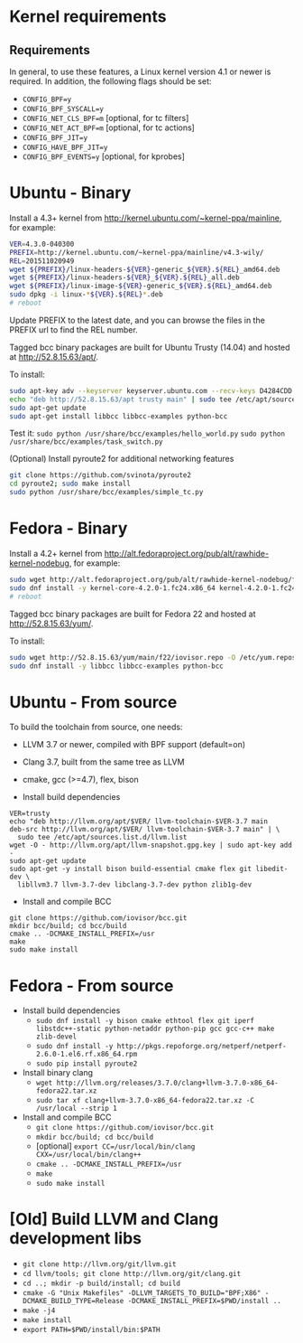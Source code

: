 # Kernel requirements

## Requirements

In general, to use these features, a Linux kernel version 4.1 or newer is
required. In addition, the following flags should be set:

- `CONFIG_BPF=y`
- `CONFIG_BPF_SYSCALL=y`
- `CONFIG_NET_CLS_BPF=m` [optional, for tc filters]
- `CONFIG_NET_ACT_BPF=m` [optional, for tc actions]
- `CONFIG_BPF_JIT=y`
- `CONFIG_HAVE_BPF_JIT=y`
- `CONFIG_BPF_EVENTS=y` [optional, for kprobes]

# Ubuntu - Binary

Install a 4.3+ kernel from http://kernel.ubuntu.com/~kernel-ppa/mainline,
for example:

```bash
VER=4.3.0-040300
PREFIX=http://kernel.ubuntu.com/~kernel-ppa/mainline/v4.3-wily/
REL=201511020949
wget ${PREFIX}/linux-headers-${VER}-generic_${VER}.${REL}_amd64.deb
wget ${PREFIX}/linux-headers-${VER}_${VER}.${REL}_all.deb
wget ${PREFIX}/linux-image-${VER}-generic_${VER}.${REL}_amd64.deb
sudo dpkg -i linux-*${VER}.${REL}*.deb
# reboot
```

Update PREFIX to the latest date, and you can browse the files in the PREFIX url to find the REL number.

Tagged bcc binary packages are built for Ubuntu Trusty (14.04) and hosted at
http://52.8.15.63/apt/.

To install:
```bash
sudo apt-key adv --keyserver keyserver.ubuntu.com --recv-keys D4284CDD
echo "deb http://52.8.15.63/apt trusty main" | sudo tee /etc/apt/sources.list.d/iovisor.list
sudo apt-get update
sudo apt-get install libbcc libbcc-examples python-bcc
```

Test it:
`sudo python /usr/share/bcc/examples/hello_world.py`
`sudo python /usr/share/bcc/examples/task_switch.py`

(Optional) Install pyroute2 for additional networking features
```bash
git clone https://github.com/svinota/pyroute2
cd pyroute2; sudo make install
sudo python /usr/share/bcc/examples/simple_tc.py
```

# Fedora - Binary

Install a 4.2+ kernel from
http://alt.fedoraproject.org/pub/alt/rawhide-kernel-nodebug, for example:

```bash
sudo wget http://alt.fedoraproject.org/pub/alt/rawhide-kernel-nodebug/fedora-rawhide-kernel-nodebug.repo -O /etc/yum.repos.d/fedora-rawhide-kernel-nodebug.repo
sudo dnf install -y kernel-core-4.2.0-1.fc24.x86_64 kernel-4.2.0-1.fc24.x86_64 kernel-devel-4.2.0-1.fc24.x86_64 kernel-modules-4.2.0-1.fc24.x86_64 kernel-headers-4.2.0-1.fc24.x86_64
# reboot
```

Tagged bcc binary packages are built for Fedora 22 and hosted at
http://52.8.15.63/yum/.

To install:
```bash
sudo wget http://52.8.15.63/yum/main/f22/iovisor.repo -O /etc/yum.repos.d/iovisor.repo
sudo dnf install -y libbcc libbcc-examples python-bcc
```

# Ubuntu - From source

To build the toolchain from source, one needs:
* LLVM 3.7 or newer, compiled with BPF support (default=on)
* Clang 3.7, built from the same tree as LLVM
* cmake, gcc (>=4.7), flex, bison

* Install build dependencies
```
VER=trusty
echo "deb http://llvm.org/apt/$VER/ llvm-toolchain-$VER-3.7 main
deb-src http://llvm.org/apt/$VER/ llvm-toolchain-$VER-3.7 main" | \
  sudo tee /etc/apt/sources.list.d/llvm.list
wget -O - http://llvm.org/apt/llvm-snapshot.gpg.key | sudo apt-key add -
sudo apt-get update
sudo apt-get -y install bison build-essential cmake flex git libedit-dev \
  libllvm3.7 llvm-3.7-dev libclang-3.7-dev python zlib1g-dev
```
* Install and compile BCC
```
git clone https://github.com/iovisor/bcc.git
mkdir bcc/build; cd bcc/build
cmake .. -DCMAKE_INSTALL_PREFIX=/usr
make
sudo make install
```

# Fedora - From source

* Install build dependencies
  * `sudo dnf install -y bison cmake ethtool flex git iperf libstdc++-static python-netaddr python-pip gcc gcc-c++ make zlib-devel`
  * `sudo dnf install -y http://pkgs.repoforge.org/netperf/netperf-2.6.0-1.el6.rf.x86_64.rpm`
  * `sudo pip install pyroute2`
* Install binary clang
  * `wget http://llvm.org/releases/3.7.0/clang+llvm-3.7.0-x86_64-fedora22.tar.xz`
  * `sudo tar xf clang+llvm-3.7.0-x86_64-fedora22.tar.xz -C /usr/local --strip 1`
* Install and compile BCC
  * `git clone https://github.com/iovisor/bcc.git`
  * `mkdir bcc/build; cd bcc/build`
  * [optional] `export CC=/usr/local/bin/clang CXX=/usr/local/bin/clang++`
  * `cmake .. -DCMAKE_INSTALL_PREFIX=/usr`
  * `make`
  * `sudo make install`

# [Old] Build LLVM and Clang development libs
  * `git clone http://llvm.org/git/llvm.git`
  * `cd llvm/tools; git clone http://llvm.org/git/clang.git`
  * `cd ..; mkdir -p build/install; cd build`
  * `cmake -G "Unix Makefiles" -DLLVM_TARGETS_TO_BUILD="BPF;X86" -DCMAKE_BUILD_TYPE=Release -DCMAKE_INSTALL_PREFIX=$PWD/install ..`
  * `make -j4`
  * `make install`
  * `export PATH=$PWD/install/bin:$PATH`

